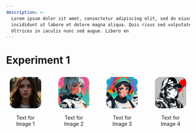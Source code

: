 ```yaml
---
description: >-
  Lorem ipsum dolor sit amet, consectetur adipiscing elit, sed do eiusmod tempor
  incididunt ut labore et dolore magna aliqua. Quis risus sed vulputate odio.
  Ultrices in iaculis nunc sed augue. Libero en
---
```


# Experiment 1

<style>
    .image-container {
        display: flex;
        flex-wrap: wrap;
        justify-content: space-between;
    }

    .image-container div {
        flex: 0 0 calc(25% - 20px); /* This will make each div take up 25% of the width minus the padding */
        box-sizing: border-box; /* Include padding and borders in the element's total width and height */
        padding: 10px; /* Add some space around each image */
        text-align: center;
    }

    .image-container img {
        max-width: 100%;
        height: auto;
        border-radius: 15px;
    }

    @media (max-width: 900px) {
        .image-container div {
            flex: 0 0 calc(50% - 20px); /* Half width on medium screens */
        }
    }

    @media (max-width: 600px) {
        .image-container div {
            flex: 0 0 calc(100% - 20px); /* Full width on smaller screens */
        }
    }
</style>

<div class="image-container">
    <div>
        <img src="1.png" alt="Image 1">
        <p>Text for Image 1</p>
    </div>
    <div>
        <img src="2.png" alt="Image 2">
        <p>Text for Image 2</p>
    </div>
    <div>
        <img src="3.png" alt="Image 3">
        <p>Text for Image 3</p>
    </div>
    <div>
        <img src="4.png" alt="Image 4">
        <p>Text for Image 4</p>
    </div>
</div>
